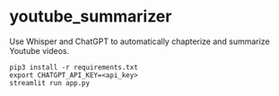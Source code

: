 # youtube_summarizer
Use Whisper and ChatGPT to automatically chapterize and summarize Youtube videos.

```console
pip3 install -r requirements.txt
export CHATGPT_API_KEY=<api_key>
streamlit run app.py
```
